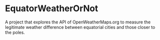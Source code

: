 # EquatorWeatherOrNot
A project that explores the API of OpenWeatherMaps.org to measure the legitimate weather difference between equatorial cities and those closer to the poles.

